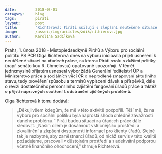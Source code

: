```yaml
---
date:         2018-02-01
category:     blog
tags:         piráti
layout:       post
title:        "Richterová: Piráti usilují o zlepšení neutěšené situace na úřadech práce"
image:        /assets/img/articles/2018/richterova.jpg
author:       Karolína Sadílková
---
```

 
Praha, 1. února 2018 – Místopředsedkyně Pirátů a Výboru pro sociální politiku PS PČR Olga Richterová dnes na výboru iniciovala přijetí usnesení k neutěšené situaci na úřadech práce, na kterou Piráti spolu s dalšími politiky (např. senátorkou R. Chmelovou) opakovaně upozorňují. V téměř jednomyslně přijatém usnesení výbor žádá Generální ředitelství ÚP a Ministerstvo práce a sociálních věcí ČR o neprodlené zmapování aktuálního stavu, tedy prověření způsobu a termínů vyplácení dávek a příspěvků, dále o revizi dostatečného personálního zajištění fungování úřadů práce a taktéž o přijetí nápravných opatření k odstranění zjištěných problémů.
 
Olga Richterová k tomu dodává: 

> „Děkuji všem kolegům, že mě v této aktivitě podpořili. Těší mě, že na výboru pro sociální politiku byla naprostá shoda ohledně závažnosti daného problému.“ Piráti budou situaci na úřadech práce dále sledovat. „Naším cílem je dosáhnout vstřícnějšího prostředí a zkvalitnění a zlepšení dostupnosti informací pro klienty úřadů. Stejně tak je nezbytné, aby zaměstnanci úřadů, od nichž servis v této kvalitě požadujeme, pracovali v důstojném prostředí a s adekvátní podporou včetně finančního ohodnocení," shrnuje Richterová.
